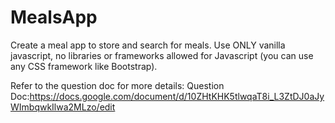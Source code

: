 # MealsApp

Create a meal app to store and search for meals. Use ONLY vanilla javascript, no libraries or frameworks allowed for Javascript (you can use any CSS framework like Bootstrap).

Refer to the question doc for more details: Question Doc:https://docs.google.com/document/d/10ZHtKHK5tlwqaT8i_L3ZtDJ0aJyWImbqwkIlwa2MLzo/edit
